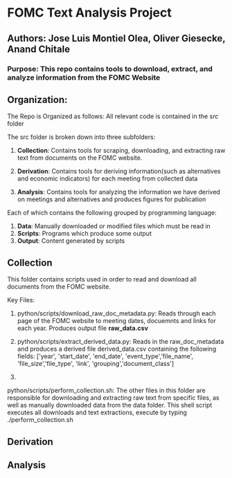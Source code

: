 # FOMC Text Analysis Project
## Authors: Jose Luis Montiel Olea, Oliver Giesecke, Anand Chitale
### Purpose: This repo contains tools to download, extract, and analyze information from the FOMC Website
## Organization:
The Repo is Organized as follows:
All relevant code is contained in the *src* folder

The src folder is broken down into three subfolders:

1. **Collection**: Contains tools for scraping, downloading, and extracting raw text from documents on the FOMC website.

2. **Derivation**: Contains tools for deriving information(such as alternatives and economic indicators) for each meeting from collected data

3. **Analysis**: Contains tools for analyzing the information we have derived on meetings and alternatives and produces figures for publication

Each of which contains the following grouped by programming language:
1. **Data**: Manually downloaded or modified files which must be read in
2. **Scripts**: Programs which produce some output
3. **Output**: Content generated by scripts


## Collection

This folder contains scripts used in order to read and download all documents from the FOMC website.

Key Files:
1. python/scripts/download_raw_doc_metadata.py:
Reads through each page of the FOMC website to meeting dates, docuemnts and links for each year. Produces output file **raw_data.csv**

2. python/scripts/extract_derived_data.py:
Reads in the raw_doc_metadata and produces a derived file derived_data.csv containing the following fields: 
['year', 'start_date', 'end_date', 'event_type','file_name', 'file_size','file_type', 'link', 'grouping','document_class']

3.
python/scripts/perform_collection.sh:
The other files in this folder are responsible for downloading and extracting raw text from specific files, as well as manually downloaded data from the data folder. This shell script executes all downloads and text extractions, execute by typing ./perform_collection.sh

## Derivation

## Analysis
